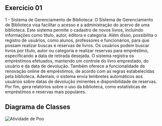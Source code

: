 ## Exercicio 01

1 - Sistema de Gerenciamento de Biblioteca:
O Sistema de Gerenciamento de Biblioteca visa facilitar o acesso e a administração do acervo de uma
biblioteca. Este sistema permite o cadastro de novos livros, incluindo informações como título, autor,
editora e categoria. Além disso, possibilita o registro de usuários, como alunos, professores e
funcionários, para que possam realizar buscas e reservas de livros. Os usuários podem buscar livros
por título, autor ou categoria e realizar reservas para empréstimo, especificando a data de retirada
desejada. O sistema registra os empréstimos efetuados, mantendo um controle do livro emprestado,
do usuário e da data de devolução. Também oferece a funcionalidade de renovação online de
empréstimos, de acordo com as regras estabelecidas pela biblioteca. Ademais, o sistema envia
lembretes automáticos aos usuários sobre datas de devolução iminentes e disponibilidade de reservas.
Por fim, gera relatórios sobre o uso da biblioteca, como estatísticas de empréstimos e reservas mais
populares.

## Diagrama de Classes
![Atividade de Poo](https://github.com/user-attachments/assets/7d4e455a-242e-4238-990d-ae41023556ae)
